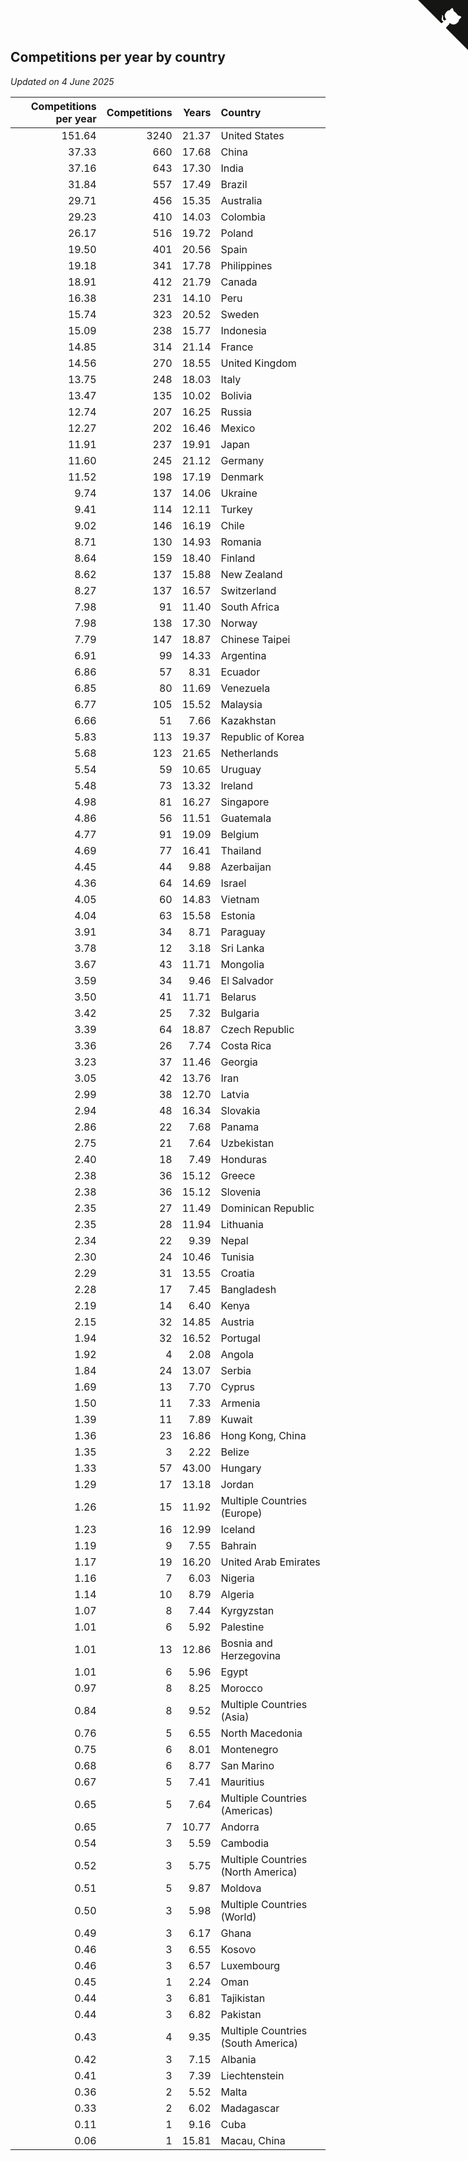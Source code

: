 ## Competitions per year by country

*Updated on  4 June 2025*

| Competitions per year | Competitions | Years | Country |
| ---: | ---: | ---: | :--- |
| 151.64 | 3240 | 21.37 | United States |
| 37.33 | 660 | 17.68 | China |
| 37.16 | 643 | 17.30 | India |
| 31.84 | 557 | 17.49 | Brazil |
| 29.71 | 456 | 15.35 | Australia |
| 29.23 | 410 | 14.03 | Colombia |
| 26.17 | 516 | 19.72 | Poland |
| 19.50 | 401 | 20.56 | Spain |
| 19.18 | 341 | 17.78 | Philippines |
| 18.91 | 412 | 21.79 | Canada |
| 16.38 | 231 | 14.10 | Peru |
| 15.74 | 323 | 20.52 | Sweden |
| 15.09 | 238 | 15.77 | Indonesia |
| 14.85 | 314 | 21.14 | France |
| 14.56 | 270 | 18.55 | United Kingdom |
| 13.75 | 248 | 18.03 | Italy |
| 13.47 | 135 | 10.02 | Bolivia |
| 12.74 | 207 | 16.25 | Russia |
| 12.27 | 202 | 16.46 | Mexico |
| 11.91 | 237 | 19.91 | Japan |
| 11.60 | 245 | 21.12 | Germany |
| 11.52 | 198 | 17.19 | Denmark |
| 9.74 | 137 | 14.06 | Ukraine |
| 9.41 | 114 | 12.11 | Turkey |
| 9.02 | 146 | 16.19 | Chile |
| 8.71 | 130 | 14.93 | Romania |
| 8.64 | 159 | 18.40 | Finland |
| 8.62 | 137 | 15.88 | New Zealand |
| 8.27 | 137 | 16.57 | Switzerland |
| 7.98 | 91 | 11.40 | South Africa |
| 7.98 | 138 | 17.30 | Norway |
| 7.79 | 147 | 18.87 | Chinese Taipei |
| 6.91 | 99 | 14.33 | Argentina |
| 6.86 | 57 | 8.31 | Ecuador |
| 6.85 | 80 | 11.69 | Venezuela |
| 6.77 | 105 | 15.52 | Malaysia |
| 6.66 | 51 | 7.66 | Kazakhstan |
| 5.83 | 113 | 19.37 | Republic of Korea |
| 5.68 | 123 | 21.65 | Netherlands |
| 5.54 | 59 | 10.65 | Uruguay |
| 5.48 | 73 | 13.32 | Ireland |
| 4.98 | 81 | 16.27 | Singapore |
| 4.86 | 56 | 11.51 | Guatemala |
| 4.77 | 91 | 19.09 | Belgium |
| 4.69 | 77 | 16.41 | Thailand |
| 4.45 | 44 | 9.88 | Azerbaijan |
| 4.36 | 64 | 14.69 | Israel |
| 4.05 | 60 | 14.83 | Vietnam |
| 4.04 | 63 | 15.58 | Estonia |
| 3.91 | 34 | 8.71 | Paraguay |
| 3.78 | 12 | 3.18 | Sri Lanka |
| 3.67 | 43 | 11.71 | Mongolia |
| 3.59 | 34 | 9.46 | El Salvador |
| 3.50 | 41 | 11.71 | Belarus |
| 3.42 | 25 | 7.32 | Bulgaria |
| 3.39 | 64 | 18.87 | Czech Republic |
| 3.36 | 26 | 7.74 | Costa Rica |
| 3.23 | 37 | 11.46 | Georgia |
| 3.05 | 42 | 13.76 | Iran |
| 2.99 | 38 | 12.70 | Latvia |
| 2.94 | 48 | 16.34 | Slovakia |
| 2.86 | 22 | 7.68 | Panama |
| 2.75 | 21 | 7.64 | Uzbekistan |
| 2.40 | 18 | 7.49 | Honduras |
| 2.38 | 36 | 15.12 | Greece |
| 2.38 | 36 | 15.12 | Slovenia |
| 2.35 | 27 | 11.49 | Dominican Republic |
| 2.35 | 28 | 11.94 | Lithuania |
| 2.34 | 22 | 9.39 | Nepal |
| 2.30 | 24 | 10.46 | Tunisia |
| 2.29 | 31 | 13.55 | Croatia |
| 2.28 | 17 | 7.45 | Bangladesh |
| 2.19 | 14 | 6.40 | Kenya |
| 2.15 | 32 | 14.85 | Austria |
| 1.94 | 32 | 16.52 | Portugal |
| 1.92 | 4 | 2.08 | Angola |
| 1.84 | 24 | 13.07 | Serbia |
| 1.69 | 13 | 7.70 | Cyprus |
| 1.50 | 11 | 7.33 | Armenia |
| 1.39 | 11 | 7.89 | Kuwait |
| 1.36 | 23 | 16.86 | Hong Kong, China |
| 1.35 | 3 | 2.22 | Belize |
| 1.33 | 57 | 43.00 | Hungary |
| 1.29 | 17 | 13.18 | Jordan |
| 1.26 | 15 | 11.92 | Multiple Countries (Europe) |
| 1.23 | 16 | 12.99 | Iceland |
| 1.19 | 9 | 7.55 | Bahrain |
| 1.17 | 19 | 16.20 | United Arab Emirates |
| 1.16 | 7 | 6.03 | Nigeria |
| 1.14 | 10 | 8.79 | Algeria |
| 1.07 | 8 | 7.44 | Kyrgyzstan |
| 1.01 | 6 | 5.92 | Palestine |
| 1.01 | 13 | 12.86 | Bosnia and Herzegovina |
| 1.01 | 6 | 5.96 | Egypt |
| 0.97 | 8 | 8.25 | Morocco |
| 0.84 | 8 | 9.52 | Multiple Countries (Asia) |
| 0.76 | 5 | 6.55 | North Macedonia |
| 0.75 | 6 | 8.01 | Montenegro |
| 0.68 | 6 | 8.77 | San Marino |
| 0.67 | 5 | 7.41 | Mauritius |
| 0.65 | 5 | 7.64 | Multiple Countries (Americas) |
| 0.65 | 7 | 10.77 | Andorra |
| 0.54 | 3 | 5.59 | Cambodia |
| 0.52 | 3 | 5.75 | Multiple Countries (North America) |
| 0.51 | 5 | 9.87 | Moldova |
| 0.50 | 3 | 5.98 | Multiple Countries (World) |
| 0.49 | 3 | 6.17 | Ghana |
| 0.46 | 3 | 6.55 | Kosovo |
| 0.46 | 3 | 6.57 | Luxembourg |
| 0.45 | 1 | 2.24 | Oman |
| 0.44 | 3 | 6.81 | Tajikistan |
| 0.44 | 3 | 6.82 | Pakistan |
| 0.43 | 4 | 9.35 | Multiple Countries (South America) |
| 0.42 | 3 | 7.15 | Albania |
| 0.41 | 3 | 7.39 | Liechtenstein |
| 0.36 | 2 | 5.52 | Malta |
| 0.33 | 2 | 6.02 | Madagascar |
| 0.11 | 1 | 9.16 | Cuba |
| 0.06 | 1 | 15.81 | Macau, China |


<a href="https://github.com/jonatanklosko/wca_statistics" class="github-corner" aria-label="View source on Github"><svg width="80" height="80" viewBox="0 0 250 250" style="fill:#151513; color:#fff; position: absolute; top: 0; border: 0; right: 0;" aria-hidden="true"><path d="M0,0 L115,115 L130,115 L142,142 L250,250 L250,0 Z"></path><path d="M128.3,109.0 C113.8,99.7 119.0,89.6 119.0,89.6 C122.0,82.7 120.5,78.6 120.5,78.6 C119.2,72.0 123.4,76.3 123.4,76.3 C127.3,80.9 125.5,87.3 125.5,87.3 C122.9,97.6 130.6,101.9 134.4,103.2" fill="currentColor" style="transform-origin: 130px 106px;" class="octo-arm"></path><path d="M115.0,115.0 C114.9,115.1 118.7,116.5 119.8,115.4 L133.7,101.6 C136.9,99.2 139.9,98.4 142.2,98.6 C133.8,88.0 127.5,74.4 143.8,58.0 C148.5,53.4 154.0,51.2 159.7,51.0 C160.3,49.4 163.2,43.6 171.4,40.1 C171.4,40.1 176.1,42.5 178.8,56.2 C183.1,58.6 187.2,61.8 190.9,65.4 C194.5,69.0 197.7,73.2 200.1,77.6 C213.8,80.2 216.3,84.9 216.3,84.9 C212.7,93.1 206.9,96.0 205.4,96.6 C205.1,102.4 203.0,107.8 198.3,112.5 C181.9,128.9 168.3,122.5 157.7,114.1 C157.9,116.9 156.7,120.9 152.7,124.9 L141.0,136.5 C139.8,137.7 141.6,141.9 141.8,141.8 Z" fill="currentColor" class="octo-body"></path></svg></a><style>.github-corner:hover .octo-arm{animation:octocat-wave 560ms ease-in-out}@keyframes octocat-wave{0%,100%{transform:rotate(0)}20%,60%{transform:rotate(-25deg)}40%,80%{transform:rotate(10deg)}}@media (max-width:500px){.github-corner:hover .octo-arm{animation:none}.github-corner .octo-arm{animation:octocat-wave 560ms ease-in-out}}</style>
